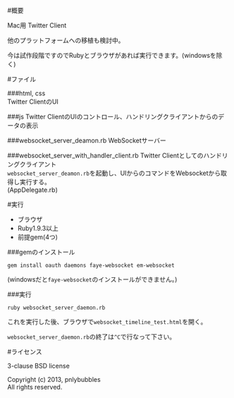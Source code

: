 #概要

Mac用 Twitter Client

他のプラットフォームへの移植も検討中。

今は試作段階ですのでRubyとブラウザがあれば実行できます。(windowsを除く)

#ファイル

###html, css  
Twitter ClientのUI

###js
Twitter ClientのUIのコントロール、ハンドリングクライアントからのデータの表示


###websocket_server_deamon.rb
WebSocketサーバー

###websocket_server_with_handler_client.rb
Twitter Clientとしてのハンドリングクライアント  
`websocket_server_deamon.rb`を起動し、UIからのコマンドをWebsocketから取得し実行する。  
(AppDelegate.rb)

#実行

* ブラウザ
* Ruby1.9.3以上
* 前提gem(4つ)

###gemのインストール

	gem install oauth daemons faye-websocket em-websocket

(windowsだと`faye-websocket`のインストールができません。)

###実行

	ruby websocket_server_daemon.rb

これを実行した後、ブラウザで`websocket_timeline_test.html`を開く。

`websocket_server_daemon.rb`の終了は`^C`で行なって下さい。


#ライセンス

3-clause BSD license

Copyright (c) 2013, pnlybubbles  
All rights reserved.